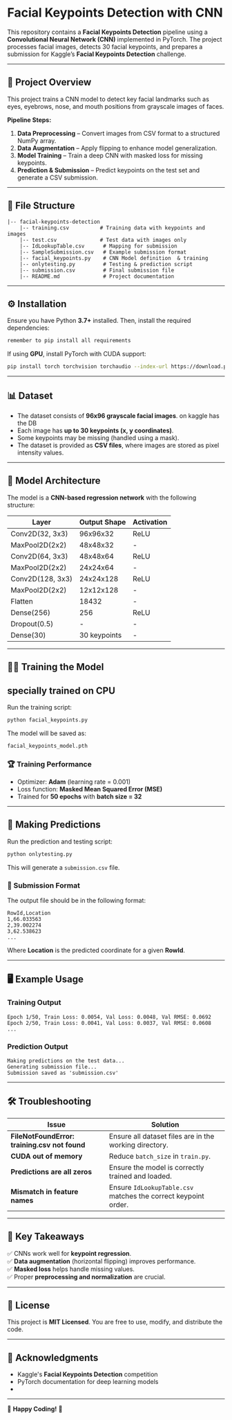 # Facial Keypoints Detection with CNN  
This repository contains a **Facial Keypoints Detection** pipeline using a **Convolutional Neural Network (CNN)** implemented in PyTorch. The project processes facial images, detects 30 facial keypoints, and prepares a submission for Kaggle’s **Facial Keypoints Detection** challenge.  

---

## 🚀 Project Overview  
This project trains a CNN model to detect key facial landmarks such as eyes, eyebrows, nose, and mouth positions from grayscale images of faces.  

**Pipeline Steps:**  
1. **Data Preprocessing** – Convert images from CSV format to a structured NumPy array.  
2. **Data Augmentation** – Apply flipping to enhance model generalization.  
3. **Model Training** – Train a deep CNN with masked loss for missing keypoints.  
4. **Prediction & Submission** – Predict keypoints on the test set and generate a CSV submission.  

---

## 📂 File Structure  
```
|-- facial-keypoints-detection  
    |-- training.csv          # Training data with keypoints and images  
    |-- test.csv              # Test data with images only  
    |-- IdLookupTable.csv      # Mapping for submission  
    |-- SampleSubmission.csv   # Example submission format  
    |-- facial_keypoints.py    # CNN Model definition  & training
    |-- onlytesting.py         # Testing & prediction script  
    |-- submission.csv         # Final submission file  
    |-- README.md              # Project documentation  
```

---

## ⚙️ Installation  
Ensure you have Python **3.7+** installed. Then, install the required dependencies:

```bash
remember to pip install all requirements
```
  
If using **GPU**, install PyTorch with CUDA support:
```bash
pip install torch torchvision torchaudio --index-url https://download.pytorch.org/whl/cu118
```

---

## 📊 Dataset  
- The dataset consists of **96x96 grayscale facial images**. on kaggle  has the DB 
- Each image has **up to 30 keypoints (x, y coordinates)**.  
- Some keypoints may be missing (handled using a mask).  
- The dataset is provided as **CSV files**, where images are stored as pixel intensity values.  

---

## 🔧 Model Architecture  
The model is a **CNN-based regression network** with the following structure:  

| Layer           | Output Shape | Activation |
|----------------|-------------|------------|
| Conv2D(32, 3x3) | 96x96x32    | ReLU       |
| MaxPool2D(2x2)  | 48x48x32    | -          |
| Conv2D(64, 3x3) | 48x48x64    | ReLU       |
| MaxPool2D(2x2)  | 24x24x64    | -          |
| Conv2D(128, 3x3) | 24x24x128  | ReLU       |
| MaxPool2D(2x2)  | 12x12x128   | -          |
| Flatten        | 18432        | -          |
| Dense(256)     | 256          | ReLU       |
| Dropout(0.5)   | -           | -          |
| Dense(30)      | 30 keypoints | -          |

---

## 🏋️‍♂️ Training the Model  
## specially trained on CPU
Run the training script:  
```bash
python facial_keypoints.py
```
The model will be saved as:  
```bash
facial_keypoints_model.pth
```

### 🏆 Training Performance
- Optimizer: **Adam** (learning rate = 0.001)  
- Loss function: **Masked Mean Squared Error (MSE)**  
- Trained for **50 epochs** with **batch size = 32**  

---

## 🔎 Making Predictions  
Run the prediction and testing script:  
```bash
python onlytesting.py
```
This will generate a `submission.csv` file.

### 📄 Submission Format  
The output file should be in the following format:  
```
RowId,Location
1,66.033563
2,39.002274
3,62.538623
...
```
Where **Location** is the predicted coordinate for a given **RowId**.

---

## 🖥️ Example Usage  
### **Training Output**  
```
Epoch 1/50, Train Loss: 0.0054, Val Loss: 0.0048, Val RMSE: 0.0692
Epoch 2/50, Train Loss: 0.0041, Val Loss: 0.0037, Val RMSE: 0.0608
...
```
  
### **Prediction Output**  
```
Making predictions on the test data...
Generating submission file...
Submission saved as 'submission.csv'
```

---

## 🛠 Troubleshooting  
| Issue | Solution |
|--------|------------|
| **FileNotFoundError: training.csv not found** | Ensure all dataset files are in the working directory. |
| **CUDA out of memory** | Reduce `batch_size` in `train.py`. |
| **Predictions are all zeros** | Ensure the model is correctly trained and loaded. |
| **Mismatch in feature names** | Ensure `IdLookupTable.csv` matches the correct keypoint order. |

---

## 📌 Key Takeaways  
✅ CNNs work well for **keypoint regression**.  
✅ **Data augmentation** (horizontal flipping) improves performance.  
✅ **Masked loss** helps handle missing values.  
✅ Proper **preprocessing and normalization** are crucial.  

---

## 📜 License  
This project is **MIT Licensed**. You are free to use, modify, and distribute the code.

---

## 🙌 Acknowledgments  
- Kaggle's **Facial Keypoints Detection** competition  
- PyTorch documentation for deep learning models
- 
---

🚀 **Happy Coding!** 🚀
